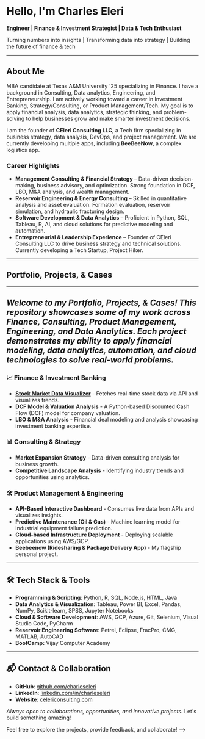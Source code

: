 # Hello, I'm Charles Eleri

**Engineer | Finance & Investment Strategist | Data & Tech Enthusiast**

Turning numbers into insights | Transforming data into strategy | Building the future of finance & tech

---

## About Me

MBA candidate at Texas A&M University '25 specializing in Finance. I have a background in Consulting, Data analytics, Engineering, and Entrepreneurship.
I am actively working toward a career in Investment Banking, Strategy/Consulting, or Product Management/Tech. 
My goal is to apply financial analysis, data analytics, strategic thinking, and problem-solving to help businesses grow and make smarter investment decisions.

I am the founder of **CEleri Consulting LLC**, a Tech firm specializing in business strategy, data analysis, DevOps, and project management. We are currently developing multiple apps, including **BeeBeeNow**, a complex logistics app.

### Career Highlights
- **Management Consulting & Financial Strategy** – Data-driven decision-making, business advisory, and optimization. Strong foundation in DCF, LBO, M&A analysis, and wealth management.
- **Reservoir Engineering & Energy Consulting** – Skilled in quantitative analysis and asset evaluation. Formation evaluation, reservoir simulation, and hydraulic fracturing design.
- **Software Development & Data Analytics** – Proficient in Python, SQL, Tableau, R, AI, and cloud solutions for predictive modeling and automation.
- **Entrepreneurial & Leadership Experience** – Founder of CEleri Consulting LLC to drive business strategy and technical solutions. Currently developing a Tech Startup, Project Hiker.
---
## **Portfolio, Projects, & Cases**

---
*Welcome to my **Portfolio, Projects, & Cases**! This repository showcases some of my work across **Finance, Consulting, Product Management, Engineering, and Data Analytics**. Each project demonstrates my ability to apply financial modeling, data analytics, automation, and cloud technologies to solve real-world problems.* 
---

### 📈 Finance & Investment Banking

- **[Stock Market Data Visualizer](https://github.com/charleseleri/stock-data-visualizer)** - Fetches real-time stock data via API and visualizes trends.
- **DCF Model & Valuation Analysis** - A Python-based Discounted Cash Flow (DCF) model for company valuation.
- **LBO & M&A Analysis** - Financial deal modeling and analysis showcasing investment banking expertise.

### 📊 Consulting & Strategy

- **Market Expansion Strategy** - Data-driven consulting analysis for business growth.
- **Competitive Landscape Analysis** - Identifying industry trends and opportunities using analytics.

### 🛠 Product Management & Engineering

- **API-Based Interactive Dashboard** - Consumes live data from APIs and visualizes insights.
- **Predictive Maintenance (Oil & Gas)** - Machine learning model for industrial equipment failure prediction.
- **Cloud-based Infrastructure Deployment** - Deploying scalable applications using AWS/GCP.
- **Beebeenow (Ridesharing & Package Delivery App)** - My flagship personal project.

---

## 🛠 Tech Stack & Tools

- **Programming & Scripting**: Python, R, SQL, Node.js, HTML, Java
- **Data Analytics & Visualization**: Tableau, Power BI, Excel, Pandas, NumPy, Scikit-learn, SPSS, Jupyter Notebooks
- **Cloud & Software Development**: AWS, GCP, Azure, Git, Selenium, Visual Studio Code, PyCharm
- **Reservoir Engineering Software**: Petrel, Eclipse, FracPro, CMG, MATLAB, AutoCAD
- **BootCamp:** Vijay Computer Academy

---

## 📬 Contact & Collaboration

- **GitHub**: [github.com/charleseleri](https://github.com/charleseleri)
- **LinkedIn**: [linkedin.com/in/charleseleri](https://linkedin.com/in/charleseleri)
- **Website**: [celericonsulting.com](https://celericonsulting.com)

*Always open to collaborations, opportunities, and innovative projects.* Let's build something amazing!

Feel free to explore the projects, provide feedback, and collaborate!
-->
